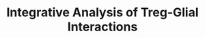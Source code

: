 ---
annotations:
- id: PW:0000059
  parent: signaling pathway
  type: Pathway Ontology
  value: signaling pathway pertinent to the brain and nervous system
- id: PW:0000003
  parent: signaling pathway
  type: Pathway Ontology
  value: signaling pathway
authors:
- FienValenta
- Egonw
- Khanspers
citedin: ''
communities: []
description: Interaction Between Regulatory T cells, microglia, oligodendrocytes and
  oligodendrocyte precursor cells
last-edited: 2025-06-18
ndex: null
organisms:
- Homo sapiens
redirect_from:
- /index.php/Pathway:WP5561
- /instance/WP5561
- /instance/WP5561_r139448
revision: r139448
schema-jsonld:
- '@context': https://schema.org/
  '@id': https://wikipathways.github.io/pathways/WP5561.html
  '@type': Dataset
  creator:
    '@type': Organization
    name: WikiPathways
  description: Interaction Between Regulatory T cells, microglia, oligodendrocytes
    and oligodendrocyte precursor cells
  keywords:
  - AIF1
  - APOD
  - AREG
  - CASP1
  - CCL1
  - CCL20
  - CCN3
  - CCR6
  - CCR8
  - CD274
  - CD28
  - CD4
  - CD44
  - CD47
  - CD68
  - CD80
  - CD86
  - CDC42
  - CNP
  - CSPG4
  - CTLA4
  - CX3CR1
  - CXCL1
  - CXCL12
  - EBI3
  - EGFR
  - FAM20C
  - FOXO1
  - FOXO3
  - FOXO4
  - FOXP3
  - GALC
  - GSDMD
  - HEXB
  - HTR7
  - IFNG
  - IGF1
  - IGF1R
  - IKZF2
  - IL10
  - IL10RA
  - IL10RB
  - IL12A
  - IL12RB1
  - IL12RB2
  - IL18
  - IL1B
  - IL1RAP
  - IL2
  - IL2RA
  - IL2RB
  - IL2RG
  - IL33
  - IL4
  - IL6
  - ITGA2
  - ITGAV
  - ITGB3
  - JAK1
  - JAK3
  - KLRG1
  - LGALS1
  - LGALS3
  - MAPK14
  - MBP
  - MCAM
  - MMP9
  - MOG
  - MYD88
  - NFKB1
  - NFKB2
  - NKX2-2
  - NKX6-1
  - NKX6-2
  - NLRP3
  - NOS2
  - OLIG1
  - OLIG2
  - OSM
  - P2RY12
  - PDCD1
  - PDGFA
  - PDGFRA
  - PLP1
  - PTK2
  - RAC1
  - ROS1
  - SEMA3F
  - SIRPA
  - SMAD2
  - SMAD3
  - SOCS3
  - SOX9
  - SPP1
  - SSTR2
  - STAT1
  - STAT3
  - STAT4
  - STAT5A
  - STAT5B
  - TGFB1
  - TGFB2
  - TGFBR1
  - TGFBR2
  - TGFBR3
  - TGM2
  - TLR4
  - TMEM119
  - TNF
  - TNFRSF1B
  - TRAC
  - TRBC1
  - TRBC2
  - TYK2
  - VEGFA
  - glutamate
  - nitric oxide
  - serotonine
  license: CC0
  name: 'Integrative Analysis of  Treg-Glial Interactions '
seo: CreativeWork
title: 'Integrative Analysis of  Treg-Glial Interactions '
wpid: WP5561
---